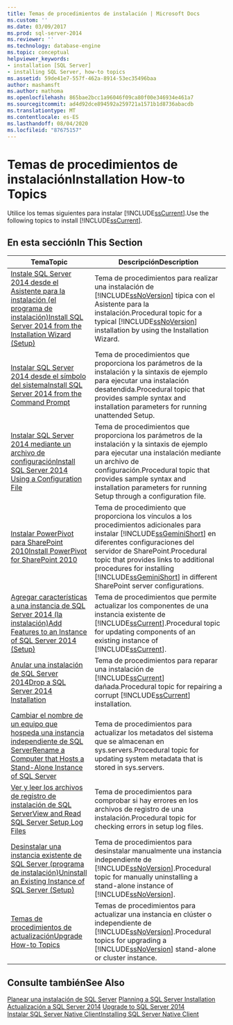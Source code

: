```yaml
---
title: Temas de procedimientos de instalación | Microsoft Docs
ms.custom: ''
ms.date: 03/09/2017
ms.prod: sql-server-2014
ms.reviewer: ''
ms.technology: database-engine
ms.topic: conceptual
helpviewer_keywords:
- installation [SQL Server]
- installing SQL Server, how-to topics
ms.assetid: 59de41e7-557f-462a-8914-53ec35496baa
author: mashamsft
ms.author: mathoma
ms.openlocfilehash: 865bae2bcc1a96046f09ca80f00e346934e461a7
ms.sourcegitcommit: ad4d92dce894592a259721a1571b1d8736abacdb
ms.translationtype: MT
ms.contentlocale: es-ES
ms.lasthandoff: 08/04/2020
ms.locfileid: "87675157"
---
```

# <a name="installation-how-to-topics"></a><span data-ttu-id="8e99c-102">Temas de procedimientos de instalación</span><span class="sxs-lookup"><span data-stu-id="8e99c-102">Installation How-to Topics</span></span>
  <span data-ttu-id="8e99c-103">Utilice los temas siguientes para instalar [!INCLUDE[ssCurrent](../../includes/sscurrent-md.md)].</span><span class="sxs-lookup"><span data-stu-id="8e99c-103">Use the following topics to install [!INCLUDE[ssCurrent](../../includes/sscurrent-md.md)].</span></span>  
  
## <a name="in-this-section"></a><span data-ttu-id="8e99c-104">En esta sección</span><span class="sxs-lookup"><span data-stu-id="8e99c-104">In This Section</span></span>  
  
|<span data-ttu-id="8e99c-105">Tema</span><span class="sxs-lookup"><span data-stu-id="8e99c-105">Topic</span></span>|<span data-ttu-id="8e99c-106">Descripción</span><span class="sxs-lookup"><span data-stu-id="8e99c-106">Description</span></span>|  
|-----------|-----------------|  
|[<span data-ttu-id="8e99c-107">Instale SQL Server 2014 desde el Asistente para la instalación &#40;el programa de instalación&#41;</span><span class="sxs-lookup"><span data-stu-id="8e99c-107">Install SQL Server 2014 from the Installation Wizard &#40;Setup&#41;</span></span>](../../database-engine/install-windows/install-sql-server-from-the-installation-wizard-setup.md)|<span data-ttu-id="8e99c-108">Tema de procedimientos para realizar una instalación de [!INCLUDE[ssNoVersion](../../includes/ssnoversion-md.md)] típica con el Asistente para la instalación.</span><span class="sxs-lookup"><span data-stu-id="8e99c-108">Procedural topic for a typical [!INCLUDE[ssNoVersion](../../includes/ssnoversion-md.md)] installation by using the Installation Wizard.</span></span>|  
|[<span data-ttu-id="8e99c-109">Instalar SQL Server 2014 desde el símbolo del sistema</span><span class="sxs-lookup"><span data-stu-id="8e99c-109">Install SQL Server 2014 from the Command Prompt</span></span>](../../database-engine/install-windows/install-sql-server-from-the-command-prompt.md)|<span data-ttu-id="8e99c-110">Tema de procedimientos que proporciona los parámetros de la instalación y la sintaxis de ejemplo para ejecutar una instalación desatendida.</span><span class="sxs-lookup"><span data-stu-id="8e99c-110">Procedural topic that provides sample syntax and installation parameters for running unattended Setup.</span></span>|  
|[<span data-ttu-id="8e99c-111">Instalar SQL Server 2014 mediante un archivo de configuración</span><span class="sxs-lookup"><span data-stu-id="8e99c-111">Install SQL Server 2014 Using a Configuration File</span></span>](../../database-engine/install-windows/install-sql-server-using-a-configuration-file.md)|<span data-ttu-id="8e99c-112">Tema de procedimientos que proporciona los parámetros de la instalación y la sintaxis de ejemplo para ejecutar una instalación mediante un archivo de configuración.</span><span class="sxs-lookup"><span data-stu-id="8e99c-112">Procedural topic that provides sample syntax and installation parameters for running Setup through a configuration file.</span></span>|  
|[<span data-ttu-id="8e99c-113">Instalar PowerPivot para SharePoint 2010</span><span class="sxs-lookup"><span data-stu-id="8e99c-113">Install PowerPivot for SharePoint 2010</span></span>](../../../2014/sql-server/install/install-powerpivot-for-sharepoint-2010.md)|<span data-ttu-id="8e99c-114">Tema de procedimiento que proporciona los vínculos a los procedimientos adicionales para instalar [!INCLUDE[ssGeminiShort](../../includes/ssgeminishort-md.md)] en diferentes configuraciones del servidor de SharePoint.</span><span class="sxs-lookup"><span data-stu-id="8e99c-114">Procedural topic that provides links to additional procedures for installing [!INCLUDE[ssGeminiShort](../../includes/ssgeminishort-md.md)] in different SharePoint server configurations.</span></span>|  
|[<span data-ttu-id="8e99c-115">Agregar características a una instancia de SQL Server 2014 &#40;la instalación&#41;</span><span class="sxs-lookup"><span data-stu-id="8e99c-115">Add Features to an Instance of SQL Server 2014 &#40;Setup&#41;</span></span>](../../database-engine/install-windows/add-features-to-an-instance-of-sql-server-setup.md)|<span data-ttu-id="8e99c-116">Tema de procedimientos que permite actualizar los componentes de una instancia existente de [!INCLUDE[ssCurrent](../../includes/sscurrent-md.md)].</span><span class="sxs-lookup"><span data-stu-id="8e99c-116">Procedural topic for updating components of an existing instance of [!INCLUDE[ssCurrent](../../includes/sscurrent-md.md)].</span></span>|  
|[<span data-ttu-id="8e99c-117">Anular una instalación de SQL Server 2014</span><span class="sxs-lookup"><span data-stu-id="8e99c-117">Drop a SQL Server 2014 Installation</span></span>](../../database-engine/install-windows/repair-a-failed-sql-server-installation.md)|<span data-ttu-id="8e99c-118">Tema de procedimientos para reparar una instalación de [!INCLUDE[ssCurrent](../../includes/sscurrent-md.md)] dañada.</span><span class="sxs-lookup"><span data-stu-id="8e99c-118">Procedural topic for repairing a corrupt [!INCLUDE[ssCurrent](../../includes/sscurrent-md.md)] installation.</span></span>|  
|[<span data-ttu-id="8e99c-119">Cambiar el nombre de un equipo que hospeda una instancia independiente de SQL Server</span><span class="sxs-lookup"><span data-stu-id="8e99c-119">Rename a Computer that Hosts a Stand-Alone Instance of SQL Server</span></span>](../../database-engine/install-windows/rename-a-computer-that-hosts-a-stand-alone-instance-of-sql-server.md)|<span data-ttu-id="8e99c-120">Tema de procedimientos para actualizar los metadatos del sistema que se almacenan en sys.servers.</span><span class="sxs-lookup"><span data-stu-id="8e99c-120">Procedural topic for updating system metadata that is stored in sys.servers.</span></span>|  
|[<span data-ttu-id="8e99c-121">Ver y leer los archivos de registro de instalación de SQL Server</span><span class="sxs-lookup"><span data-stu-id="8e99c-121">View and Read SQL Server Setup Log Files</span></span>](../../database-engine/install-windows/view-and-read-sql-server-setup-log-files.md)|<span data-ttu-id="8e99c-122">Tema de procedimientos para comprobar si hay errores en los archivos de registro de una instalación.</span><span class="sxs-lookup"><span data-stu-id="8e99c-122">Procedural topic for checking errors in setup log files.</span></span>|  
|[<span data-ttu-id="8e99c-123">Desinstalar una instancia existente de SQL Server &#40;programa de instalación&#41;</span><span class="sxs-lookup"><span data-stu-id="8e99c-123">Uninstall an Existing Instance of SQL Server &#40;Setup&#41;</span></span>](../../../2014/sql-server/install/uninstall-an-existing-instance-of-sql-server-setup.md)|<span data-ttu-id="8e99c-124">Tema de procedimientos para desinstalar manualmente una instancia independiente de [!INCLUDE[ssNoVersion](../../includes/ssnoversion-md.md)].</span><span class="sxs-lookup"><span data-stu-id="8e99c-124">Procedural topic for manually uninstalling a stand-alone instance of [!INCLUDE[ssNoVersion](../../includes/ssnoversion-md.md)].</span></span>|  
|[<span data-ttu-id="8e99c-125">Temas de procedimientos de actualización</span><span class="sxs-lookup"><span data-stu-id="8e99c-125">Upgrade How-to Topics</span></span>](../../../2014/sql-server/install/upgrade-how-to-topics.md)|<span data-ttu-id="8e99c-126">Temas de procedimientos para actualizar una instancia en clúster o independiente de [!INCLUDE[ssNoVersion](../../includes/ssnoversion-md.md)].</span><span class="sxs-lookup"><span data-stu-id="8e99c-126">Procedural topics for upgrading a [!INCLUDE[ssNoVersion](../../includes/ssnoversion-md.md)] stand-alone or cluster instance.</span></span>|  
  
## <a name="see-also"></a><span data-ttu-id="8e99c-127">Consulte también</span><span class="sxs-lookup"><span data-stu-id="8e99c-127">See Also</span></span>  
 <span data-ttu-id="8e99c-128">[Planear una instalación de SQL Server](../../../2014/sql-server/install/planning-a-sql-server-installation.md) </span><span class="sxs-lookup"><span data-stu-id="8e99c-128">[Planning a SQL Server Installation](../../../2014/sql-server/install/planning-a-sql-server-installation.md) </span></span>  
 <span data-ttu-id="8e99c-129">[Actualización a SQL Server 2014](../../database-engine/install-windows/upgrade-sql-server.md) </span><span class="sxs-lookup"><span data-stu-id="8e99c-129">[Upgrade to SQL Server 2014](../../database-engine/install-windows/upgrade-sql-server.md) </span></span>  
 [<span data-ttu-id="8e99c-130">Instalar SQL Server Native Client</span><span class="sxs-lookup"><span data-stu-id="8e99c-130">Installing SQL Server Native Client</span></span>](../../relational-databases/native-client/applications/installing-sql-server-native-client.md)  
  
  
